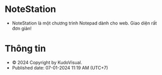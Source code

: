 # NoteStation
* NoteStation là một chương trình Notepad dành cho web. Giao diện rất đơn giản!
# Thông tin
* © 2024 Copyright by KudoVisual.
* Published date: 07-01-2024 11:19 AM (UTC+7)